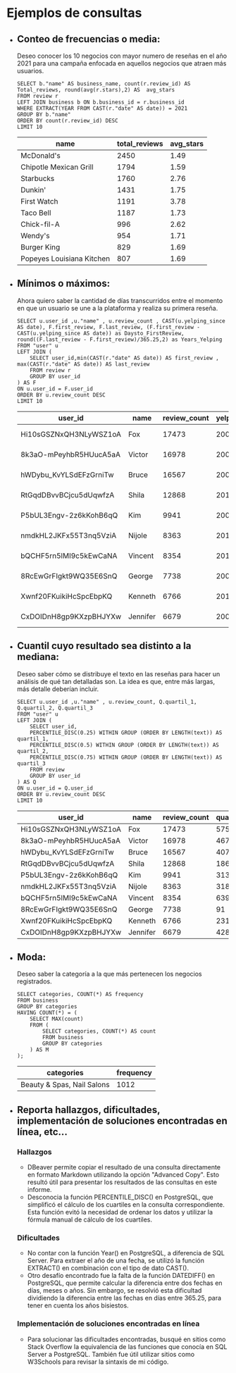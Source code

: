 # Ejemplos de consultas

- ## Conteo de frecuencias o media: 
    Deseo conocer los 10 negocios con mayor numero de reseñas en el año 2021 para una campaña enfocada en aquellos negocios que atraen más usuarios.

    ``` postgresql
    SELECT b."name" AS business_name, count(r.review_id) AS Total_reviews, round(avg(r.stars),2) AS  avg_stars
    FROM review r
    LEFT JOIN business b ON b.business_id = r.business_id
    WHERE EXTRACT(YEAR FROM CAST(r."date" AS date)) = 2021
    GROUP BY b."name"
    ORDER BY count(r.review_id) DESC 
    LIMIT 10
    ```
    |name|total_reviews|avg_stars|
    |----|-------------|---------|
    |McDonald's|2450|1.49|
    |Chipotle Mexican Grill|1794|1.59|
    |Starbucks|1760|2.76|
    |Dunkin'|1431|1.75|
    |First Watch|1191|3.78|
    |Taco Bell|1187|1.73|
    |Chick-fil-A|996|2.62|
    |Wendy's|954|1.71|
    |Burger King|829|1.69|
    |Popeyes Louisiana Kitchen|807|1.69|

- ## Mínimos o máximos: 
    Ahora quiero saber la cantidad de días transcurridos entre el momento en que un usuario se une a la plataforma y realiza su primera reseña.
    ``` postgresql
    SELECT u.user_id ,u."name" , u.review_count , CAST(u.yelping_since AS date), F.first_review, F.last_review, (F.first_review - CAST(u.yelping_since AS date)) as Daysto_FirstReview, round((F.last_review - F.first_review)/365.25,2) as Years_Yelping 
    FROM "user" u 
    LEFT JOIN (
        SELECT user_id,min(CAST(r."date" AS date)) AS first_review , max(CAST(r."date" AS date)) AS last_review
        FROM review r
        GROUP BY user_id 
    ) AS F
    ON u.user_id = F.user_id
    ORDER BY u.review_count DESC 
    LIMIT 10
    ```

    |user_id|name|review_count|yelping_since|first_review|last_review|daysto_firstreview|years_yelping|
    |-------|----|------------|-------------|------------|-----------|------------------|-------------|
    |Hi10sGSZNxQH3NLyWSZ1oA|Fox|17473|2009-05-26|2010-12-01|2021-12-15|554|11.04|
    |8k3aO-mPeyhbR5HUucA5aA|Victor|16978|2007-12-08|2008-02-24|2020-04-08|78|12.12|
    |hWDybu_KvYLSdEFzGrniTw|Bruce|16567|2009-03-08|2010-08-29|2021-10-30|539|11.17|
    |RtGqdDBvvBCjcu5dUqwfzA|Shila|12868|2010-10-17|2013-04-11|2016-01-06|907|2.74|
    |P5bUL3Engv-2z6kKohB6qQ|Kim|9941|2006-05-31|2007-01-30|2015-04-24|244|8.23|
    |nmdkHL2JKFx55T3nq5VziA|Nijole|8363|2011-11-29|2012-08-22|2021-11-19|267|9.24|
    |bQCHF5rn5lMI9c5kEwCaNA|Vincent|8354|2012-03-18|2012-07-18|2021-12-15|122|9.41|
    |8RcEwGrFIgkt9WQ35E6SnQ|George|7738|2009-11-06|2010-01-02|2016-11-07|57|6.85|
    |Xwnf20FKuikiHcSpcEbpKQ|Kenneth|6766|2011-06-10|2015-04-12|2018-06-23|1402|3.20|
    |CxDOIDnH8gp9KXzpBHJYXw|Jennifer|6679|2009-11-09|2012-11-01|2019-03-08|1088|6.35|

- ## Cuantil cuyo resultado sea distinto a la mediana:
    Deseo saber cómo se distribuye el texto en las reseñas para hacer un análisis de qué tan detalladas son. La idea es que, entre más largas, más detalle deberían incluir.

    ``` postgresql
    SELECT u.user_id ,u."name" , u.review_count, Q.quartil_1, Q.quartil_2, Q.quartil_3
    FROM "user" u 
    LEFT JOIN (
        SELECT user_id,
        PERCENTILE_DISC(0.25) WITHIN GROUP (ORDER BY LENGTH(text)) AS quartil_1,
        PERCENTILE_DISC(0.5) WITHIN GROUP (ORDER BY LENGTH(text)) AS quartil_2,
        PERCENTILE_DISC(0.75) WITHIN GROUP (ORDER BY LENGTH(text)) AS quartil_3
        FROM review
        GROUP BY user_id
    ) AS Q
    ON u.user_id = Q.user_id
    ORDER BY u.review_count DESC 
    LIMIT 10
    ```

    |user_id|name|review_count|quartil_1|quartil_2|quartil_3|
    |-------|----|------------|---------|---------|---------|
    |Hi10sGSZNxQH3NLyWSZ1oA|Fox|17473|575|866|1540|
    |8k3aO-mPeyhbR5HUucA5aA|Victor|16978|467|503|616|
    |hWDybu_KvYLSdEFzGrniTw|Bruce|16567|407|560|815|
    |RtGqdDBvvBCjcu5dUqwfzA|Shila|12868|186|223|807|
    |P5bUL3Engv-2z6kKohB6qQ|Kim|9941|313|406|641|
    |nmdkHL2JKFx55T3nq5VziA|Nijole|8363|318|405|555|
    |bQCHF5rn5lMI9c5kEwCaNA|Vincent|8354|639|821|1049|
    |8RcEwGrFIgkt9WQ35E6SnQ|George|7738|91|164|298|
    |Xwnf20FKuikiHcSpcEbpKQ|Kenneth|6766|231|375|445|
    |CxDOIDnH8gp9KXzpBHJYXw|Jennifer|6679|428|587|764|

- ## Moda:
    Deseo saber la categoría a la que más pertenecen los negocios registrados.

    ``` postgresql
    SELECT categories, COUNT(*) AS frequency
    FROM business
    GROUP BY categories
    HAVING COUNT(*) = (
        SELECT MAX(count)
        FROM (
            SELECT categories, COUNT(*) AS count
            FROM business
            GROUP BY categories
        ) AS M
    );
    ```
    |categories|frequency|
    |----------|---------|
    |Beauty & Spas, Nail Salons|1012|

- ## Reporta hallazgos, dificultades, implementación de soluciones encontradas en línea, etc... 
    ### Hallazgos
    -  DBeaver permite copiar el resultado de una consulta directamente en formato Markdown utilizando la opción "Advanced Copy". Esto resultó útil para presentar los resultados de las consultas en este informe.
    - Desconocia la función PERCENTILE_DISC() en PostgreSQL, que simplificó el cálculo de los cuartiles en la consulta correspondiente. Esta función evitó la necesidad de ordenar los datos y utilizar la fórmula manual de cálculo de los cuartiles.

    ### Dificultades
    - No contar con la función Year() en PostgreSQL, a diferencia de SQL Server. Para extraer el año de una fecha, se utilizó la función EXTRACT() en combinación con el tipo de dato CAST().
    - Otro desafío encontrado fue la falta de la función DATEDIFF() en PostgreSQL, que permite calcular la diferencia entre dos fechas en días, meses o años. Sin embargo, se resolvió esta dificultad dividiendo la diferencia entre las fechas en días entre 365.25, para tener en cuenta los años bisiestos.
    
    ### Implementación de soluciones encontradas en línea
    - Para solucionar las dificultades encontradas, busqué en sitios como Stack Overflow la equivalencia de las funciones que conocía en SQL Server a PostgreSQL. También fue útil utilizar sitios como W3Schools para revisar la sintaxis de mi código.